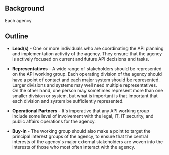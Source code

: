 
## Background 

Each agency 

## Outline

* **Lead(s)** - One or more individuals who are coordinating the API planning and implementation activity of the agency.  They ensure that the agency is actively focused on current and future API decisions and tasks.  

* **Representatives** - A wide range of stakeholders should be represented on the API working group.  Each operating division of the agency should have a point of contact and each major system should be represented.  Larger divisions and systems may well need multiple representatives.  On the other hand, one person may sometimes represent more than one smaller division or system, but what is important is that important that each division and system be sufficiently represented.  

* **Operational Partners** - It's imperative that any API working group include some level of involvement with the legal, IT, IT security, and public affairs operations for the agency.  

* **Buy-In** - The working group should also make a point to target the principal interest groups of the agency, to ensure that the central interests of the agency's major external stakeholders are woven into the interests of those who most often interact with the agency.  
